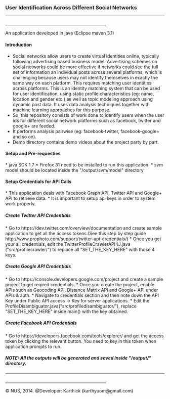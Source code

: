 <h3>User Identification Across Different Social Networks</h3>
<hr>__________________________________________________</hr>


<p> An application developed in java (Eclipse maven 3.1) </p>

<h4> Introduction </h4>

* Social networks allow users to create virtual identities online, typically following advertising based business model. Advertising schemes on social networks could be more effective if networks could see the full set of information an individual posts across several platforms, which is challenging because users may not identify themselves in exactly the same way on each platform. This requires matching user identities across platforms. This is an identity matching system that can be used for user identification, using static profile characteristics (eg: name, location and gender etc.) as well as topic modeling approach using dynamic post data. It uses data analysis techniques together with machine learning approaches for this purpose.
* So, this repository consists of work done to identify users when the user ids for different social network platforms such as facebook, twitter and google+ are feeded.
* It performs analysis pairwise (eg: facebook-twitter, facebook-google+ and so on).
* Demo directory contains demo videos about the project party by part.
        
<h4> Setup and Pre-requesties</h4>
* java SDK 1.7
* Firefox 31 need to be installed to run this application.
* svm model should be located inside the "/output/svm/model" directory

<h4> Setup Credentials for API Calls </h4>
* This application deals with Facebook Graph API, Twitter API and Google+ API to retrieve data.
* It is important to setup api keys in order to system work properly. 
<h5> Create Twitter API Credentials </h5>
* Go to https://dev.twitter.com/overview/documentation and create sample application to get all the access tokens.(See this step by step guide http://www.prophoto.com/support/twitter-api-credentials/)
* Once you get your all credentials, edit the TwitterProfileCrawlerAPI4J.java ("src/profilecrawler/") to replace all "SET_THE_KEY_HERE" with those 4 keys.
<h5> Create Google API Credentials </h5>
* Go to https://console.developers.google.com/project and create a sample project to get reqired credentials.
* Once you create the project, enable APIs such as Geocoding API, Distance Matrix API and Google+ API under APIs & auth.
* Navigate to credentials section and then note down the API Key under Public API access -> Key for server applications.
* Edit the ProfileDisambiguator.java("src/profiledisambiguator/"), replace "SET_THE_KEY_HERE" inside main() with the key obtained.
<h5> Create Facebook API Credentials </h5>
* Go to https://developers.facebook.com/tools/explorer/ and get the access token by clicking the relevant button. You need to key in this token when application prompts to run.
 
##### NOTE: All the outputs will be generated and saved inside "/output/" directory.

<hr>__________________________________________________</hr>
<p> © NUS, 2014. @Developer: Karthick (karthyuom@gmail.com) </p>
